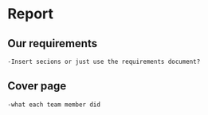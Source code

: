 # Report

## Our requirements

    -Insert secions or just use the requirements document?

## Cover page

    -what each team member did
